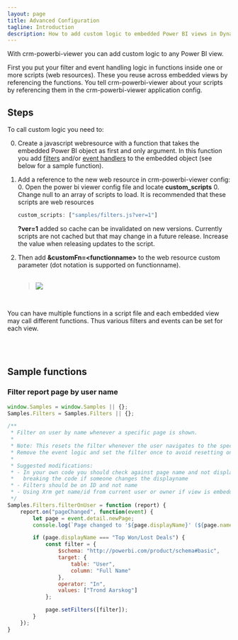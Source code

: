 ```yaml
---
layout: page
title: Advanced Configuration
tagline: Introduction
description: How to add custom logic to embedded Power BI views in Dynamics 365.
---
```


With crm-powerbi-viewer you can add custom logic to any Power BI view.

First you put your filter and event handling logic in functions inside one or more scripts (web resources). These you reuse across
embedded views by referencing the functions. You tell crm-powerbi-viewer about your scripts by referencing them in the crm-powerbi-viewer application config.

## Steps
To call custom logic you need to:

0. Create a javascript webresource with a function that takes the embedded Power BI object as first and only argument. In this function you add [filters](https://github.com/Microsoft/PowerBI-JavaScript/wiki/Filters) and/or [event handlers](https://github.com/Microsoft/PowerBI-JavaScript/wiki/Handling-Events) to the embedded object (see below for a sample function).
0. Add a reference to the new web resource in crm-powerbi-viewer config:
   0. Open the power bi viewer config file and locate **custom_scripts**
   0. Change null to an array of scripts to load. It is recommended that these scripts are web resources

      ```javascript
      custom_scripts: ["samples/filters.js?ver=1"]
      ```

      **?ver=1** added so cache can be invalidated on new versions. Currently scripts are not cached but that may change in a future release.
      Increase the value when releasing updates to the script.

0. Then add **&customFn=\<functionname\>** to the web resource custom parameter (dot notation is supported on functionname).<br /><br />

   > [![]({{BASE_PATH}}/assets/images/v1.0/crm-advanced/sample-filterbyuser-customfn.png)]({{BASE_PATH}}/assets/images/v1.0/crm-advanced/sample-filterbyuser-customfn.png)

<br />

You can have multiple functions in a script file and each embedded view may call different functions. Thus various filters and events can be set for each view.

<br />
<br />

## Sample functions
### Filter report page by user name

```javascript
window.Samples = window.Samples || {};
Samples.Filters = Samples.Filters || {};

/**
 * Filter on user by name whenever a specific page is shown.
 * 
 * Note: This resets the filter whenever the user navigates to the specific page. 
 * Remove the event logic and set the filter once to avoid resetting on every navigation.
 * 
 * Suggested modifications:
 * - In your own code you should check against page name and not displayname to avoid 
 *   breaking the code if someone changes the displayname
 * - Filters should be on ID and not name
 * - Using Xrm get name/id from current user or owner if view is embedded to a form.
 */
Samples.Filters.filterOnUser = function (report) {
    report.on("pageChanged", function(event) {
        let page = event.detail.newPage;
        console.log(`Page changed to '${page.displayName}' (${page.name})`);

        if (page.displayName === "Top Won/Lost Deals") {
            const filter = {
                $schema: "http://powerbi.com/product/schema#basic",
                target: {
                    table: "User",
                    column: "Full Name"
                },
                operator: "In",
                values: ["Trond Aarskog"]
            };

            page.setFilters([filter]);
        }
    });
}
```

